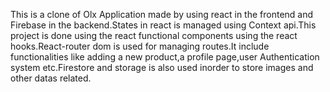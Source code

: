 This is a clone of Olx Application made by using react in the frontend and Firebase in the backend.States in react is managed using Context api.This project is done using the react functional components using the react hooks.React-router dom is used for managing routes.It include functionalities like adding a new product,a profile page,user Authentication system etc.Firestore and storage is also used inorder to store images and other datas related.
